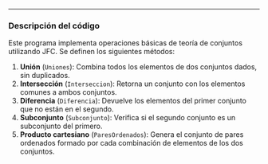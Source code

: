 
---

### Descripción del código

Este programa implementa operaciones básicas de teoría de conjuntos utilizando JFC. Se definen los siguientes métodos:

1. **Unión** (`Uniones`): Combina todos los elementos de dos conjuntos dados, sin duplicados.
2. **Intersección** (`Interseccion`): Retorna un conjunto con los elementos comunes a ambos conjuntos.
3. **Diferencia** (`Diferencia`): Devuelve los elementos del primer conjunto que no están en el segundo.
4. **Subconjunto** (`Subconjunto`): Verifica si el segundo conjunto es un subconjunto del primero.
5. **Producto cartesiano** (`ParesOrdenados`): Genera el conjunto de pares ordenados formado por cada combinación de elementos de los dos conjuntos.
